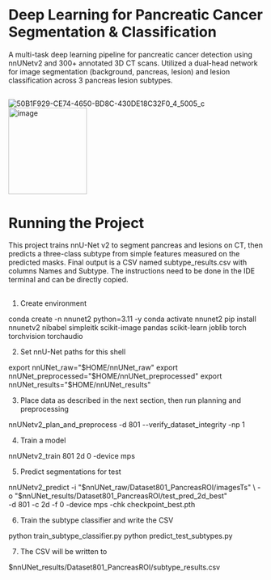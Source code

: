 

# Deep Learning for Pancreatic Cancer Segmentation & Classification 

A multi-task deep learning pipeline for pancreatic cancer detection using nnUNetv2 and 300+ annotated 3D CT scans. Utilized a dual-head network for image segmentation (background, pancreas, lesion) and lesion classification across 3 pancreas lesion subtypes.
##
![50B1F929-CE74-4650-BD8C-430DE18C32F0_4_5005_c](https://github.com/user-attachments/assets/32c4c467-e4c4-4252-8d61-b451135a278a)
<img width="155" height="171" alt="image" src="https://github.com/user-attachments/assets/7fe7f21e-9914-4800-b163-9e9a8dde816a" />


##
# Running the Project 
This project trains nnU-Net v2 to segment pancreas and lesions on CT, then predicts a three-class subtype from simple features measured on the predicted masks. Final output is a CSV named subtype_results.csv with columns Names and Subtype. The instructions need to be done in the IDE terminal and can be directly copied. 
## 
1. Create environment
   
conda create -n nnunet2 python=3.11 -y
conda activate nnunet2
pip install nnunetv2 nibabel simpleitk scikit-image pandas scikit-learn joblib torch torchvision torchaudio

2. Set nnU-Net paths for this shell
   
export nnUNet_raw="$HOME/nnUNet_raw"
export nnUNet_preprocessed="$HOME/nnUNet_preprocessed"
export nnUNet_results="$HOME/nnUNet_results"

3. Place data as described in the next section, then run planning and preprocessing
   
nnUNetv2_plan_and_preprocess -d 801 --verify_dataset_integrity -np 1

4. Train a model
 
nnUNetv2_train 801 2d 0 -device mps

5. Predict segmentations for test

nnUNetv2_predict -i "$nnUNet_raw/Dataset801_PancreasROI/imagesTs" \
-o "$nnUNet_results/Dataset801_PancreasROI/test_pred_2d_best" \
-d 801 -c 2d -f 0 -device mps -chk checkpoint_best.pth

6. Train the subtype classifier and write the CSV

python train_subtype_classifier.py
python predict_test_subtypes.py

7. The CSV will be written to

$nnUNet_results/Dataset801_PancreasROI/subtype_results.csv

